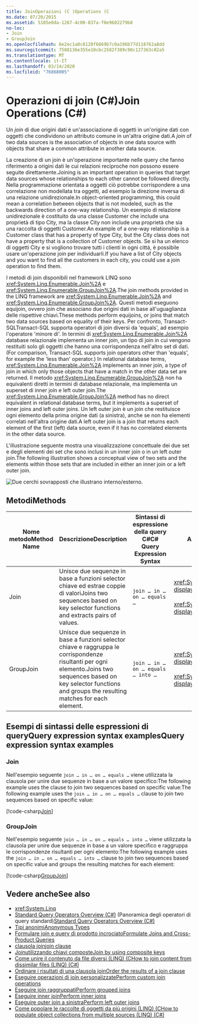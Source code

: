 ```yaml
---
title: JoinOperazioni (C )Operations (C
ms.date: 07/20/2015
ms.assetid: 5105e0da-1267-4c00-837a-f0e9602279b8
no-loc:
- Join
- GroupJoin
ms.openlocfilehash: 6e2ec1a0c8120f6869b7c0a196b77d118762a8dd
ms.sourcegitcommit: 7588136e355e10cbc2582f389c90c127363c02a5
ms.translationtype: MT
ms.contentlocale: it-IT
ms.lasthandoff: 03/14/2020
ms.locfileid: "76868005"
---
```

# <a name="join-operations-c"></a><span data-ttu-id="68cb6-102">Operazioni di join (C#)</span><span class="sxs-lookup"><span data-stu-id="68cb6-102">Join Operations (C#)</span></span>

<span data-ttu-id="68cb6-103">Un *join* di due origini dati è un'associazione di oggetti in un'origine dati con oggetti che condividono un attributo comune in un'altra origine dati.</span><span class="sxs-lookup"><span data-stu-id="68cb6-103">A *join* of two data sources is the association of objects in one data source with objects that share a common attribute in another data source.</span></span>  
  
 <span data-ttu-id="68cb6-104">La creazione di un join è un'operazione importante nelle query che fanno riferimento a origini dati le cui relazioni reciproche non possono essere seguite direttamente.</span><span class="sxs-lookup"><span data-stu-id="68cb6-104">Joining is an important operation in queries that target data sources whose relationships to each other cannot be followed directly.</span></span> <span data-ttu-id="68cb6-105">Nella programmazione orientata a oggetti ciò potrebbe corrispondere a una correlazione non modellata tra oggetti, ad esempio la direzione inversa di una relazione unidirezionale.</span><span class="sxs-lookup"><span data-stu-id="68cb6-105">In object-oriented programming, this could mean a correlation between objects that is not modeled, such as the backwards direction of a one-way relationship.</span></span> <span data-ttu-id="68cb6-106">Un esempio di relazione unidirezionale è costituito da una classe Customer che include una proprietà di tipo City, ma la classe City non include una proprietà che sia una raccolta di oggetti Customer.</span><span class="sxs-lookup"><span data-stu-id="68cb6-106">An example of a one-way relationship is a Customer class that has a property of type City, but the City class does not have a property that is a collection of Customer objects.</span></span> <span data-ttu-id="68cb6-107">Se si ha un elenco di oggetti City e si vogliono trovare tutti i clienti in ogni città, è possibile usare un'operazione join per individuarli.</span><span class="sxs-lookup"><span data-stu-id="68cb6-107">If you have a list of City objects and you want to find all the customers in each city, you could use a join operation to find them.</span></span>  
  
 <span data-ttu-id="68cb6-108">I metodi di join disponibili nel framework LINQ sono <xref:System.Linq.Enumerable.Join%2A> e <xref:System.Linq.Enumerable.GroupJoin%2A>.</span><span class="sxs-lookup"><span data-stu-id="68cb6-108">The join methods provided in the LINQ framework are <xref:System.Linq.Enumerable.Join%2A> and <xref:System.Linq.Enumerable.GroupJoin%2A>.</span></span> <span data-ttu-id="68cb6-109">Questi metodi eseguono equijoin, ovvero join che associano due origini dati in base all'uguaglianza delle rispettive chiavi.</span><span class="sxs-lookup"><span data-stu-id="68cb6-109">These methods perform equijoins, or joins that match two data sources based on equality of their keys.</span></span> <span data-ttu-id="68cb6-110">Per confronto, Transact-SQLTransact-SQL supporta operatori di join diversi da 'equals', ad esempio l'operatore 'minore di'. In termini di <xref:System.Linq.Enumerable.Join%2A> database relazionale implementa un inner join, un tipo di join in cui vengono restituiti solo gli oggetti che hanno una corrispondenza nell'altro set di dati.</span><span class="sxs-lookup"><span data-stu-id="68cb6-110">(For comparison, Transact-SQL supports join operators other than 'equals', for example the 'less than' operator.) In relational database terms, <xref:System.Linq.Enumerable.Join%2A> implements an inner join, a type of join in which only those objects that have a match in the other data set are returned.</span></span> <span data-ttu-id="68cb6-111">Il metodo <xref:System.Linq.Enumerable.GroupJoin%2A> non ha equivalenti diretti in termini di database relazionale, ma implementa un superset di inner join e left outer join.</span><span class="sxs-lookup"><span data-stu-id="68cb6-111">The <xref:System.Linq.Enumerable.GroupJoin%2A> method has no direct equivalent in relational database terms, but it implements a superset of inner joins and left outer joins.</span></span> <span data-ttu-id="68cb6-112">Un left outer join è un join che restituisce ogni elemento della prima origine dati (a sinistra), anche se non ha elementi correlati nell'altra origine dati.</span><span class="sxs-lookup"><span data-stu-id="68cb6-112">A left outer join is a join that returns each element of the first (left) data source, even if it has no correlated elements in the other data source.</span></span>  
  
 <span data-ttu-id="68cb6-113">L'illustrazione seguente mostra una visualizzazione concettuale dei due set e degli elementi dei set che sono inclusi in un inner join o in un left outer join.</span><span class="sxs-lookup"><span data-stu-id="68cb6-113">The following illustration shows a conceptual view of two sets and the elements within those sets that are included in either an inner join or a left outer join.</span></span>  
  
 ![Due cerchi sovrapposti che illustrano interno&#47;esterno.](./media/join-operations/join-method-overlapping-circles.png)  
  
## <a name="methods"></a><span data-ttu-id="68cb6-115">Metodi</span><span class="sxs-lookup"><span data-stu-id="68cb6-115">Methods</span></span>  
  
|<span data-ttu-id="68cb6-116">Nome metodo</span><span class="sxs-lookup"><span data-stu-id="68cb6-116">Method Name</span></span>|<span data-ttu-id="68cb6-117">Descrizione</span><span class="sxs-lookup"><span data-stu-id="68cb6-117">Description</span></span>|<span data-ttu-id="68cb6-118">Sintassi di espressione della query C#</span><span class="sxs-lookup"><span data-stu-id="68cb6-118">C# Query Expression Syntax</span></span>|<span data-ttu-id="68cb6-119">Altre informazioni</span><span class="sxs-lookup"><span data-stu-id="68cb6-119">More Information</span></span>|  
|-----------------|-----------------|---------------------------------|----------------------|  
|Join|<span data-ttu-id="68cb6-120">Unisce due sequenze in base a funzioni selector chiave ed estrae coppie di valori</span><span class="sxs-lookup"><span data-stu-id="68cb6-120">Joins two sequences based on key selector functions and extracts pairs of values.</span></span>|`join … in … on … equals …`|<xref:System.Linq.Enumerable.Join%2A?displayProperty=nameWithType><br /><br /> <xref:System.Linq.Queryable.Join%2A?displayProperty=nameWithType>|  
|GroupJoin|<span data-ttu-id="68cb6-121">Unisce due sequenze in base a funzioni selector chiave e raggruppa le corrispondenze risultanti per ogni elemento.</span><span class="sxs-lookup"><span data-stu-id="68cb6-121">Joins two sequences based on key selector functions and groups the resulting matches for each element.</span></span>|`join … in … on … equals … into …`|<xref:System.Linq.Enumerable.GroupJoin%2A?displayProperty=nameWithType><br /><br /> <xref:System.Linq.Queryable.GroupJoin%2A?displayProperty=nameWithType>|  
  
## <a name="query-expression-syntax-examples"></a><span data-ttu-id="68cb6-122">Esempi di sintassi delle espressioni di queryQuery expression syntax examples</span><span class="sxs-lookup"><span data-stu-id="68cb6-122">Query expression syntax examples</span></span>
  
### Join  
  
<span data-ttu-id="68cb6-123">Nell'esempio seguente `join … in … on … equals …` viene utilizzata la clausola per unire due sequenze in base a un valore specifico:The following example uses the clause to join two sequences based on specific value:</span><span class="sxs-lookup"><span data-stu-id="68cb6-123">The following example uses the `join … in … on … equals …` clause to join two sequences based on specific value:</span></span>
  
[!code-csharp[Join](~/samples/snippets/csharp/VS_Snippets_VBCSharp/csLINQJoinOperation/CS/JoinOperation.cs#Join)]  

### GroupJoin  

<span data-ttu-id="68cb6-124">Nell'esempio seguente `join … in … on … equals … into …` viene utilizzata la clausola per unire due sequenze in base a un valore specifico e raggruppa le corrispondenze risultanti per ogni elemento:</span><span class="sxs-lookup"><span data-stu-id="68cb6-124">The following example uses the `join … in … on … equals … into …` clause to join two sequences based on specific value and groups the resulting matches for each element:</span></span>
  
[!code-csharp[GroupJoin](~/samples/snippets/csharp/VS_Snippets_VBCSharp/csLINQJoinOperation/CS/JoinOperation.cs#GroupJoin)]  
  
## <a name="see-also"></a><span data-ttu-id="68cb6-125">Vedere anche</span><span class="sxs-lookup"><span data-stu-id="68cb6-125">See also</span></span>

- <xref:System.Linq>
- <span data-ttu-id="68cb6-126">[Standard Query Operators Overview (C#)](./standard-query-operators-overview.md) (Panoramica degli operatori di query standard)</span><span class="sxs-lookup"><span data-stu-id="68cb6-126">[Standard Query Operators Overview (C#)](./standard-query-operators-overview.md)</span></span>
- [<span data-ttu-id="68cb6-127">Tipi anonimi</span><span class="sxs-lookup"><span data-stu-id="68cb6-127">Anonymous Types</span></span>](../../classes-and-structs/anonymous-types.md)
- [<span data-ttu-id="68cb6-128">Formulare join e query di prodotto incrociato</span><span class="sxs-lookup"><span data-stu-id="68cb6-128">Formulate Joins and Cross-Product Queries</span></span>](../../../../framework/data/adonet/sql/linq/formulate-joins-and-cross-product-queries.md)
- [<span data-ttu-id="68cb6-129">clausola join</span><span class="sxs-lookup"><span data-stu-id="68cb6-129">join clause</span></span>](../../../language-reference/keywords/join-clause.md)
- <span data-ttu-id="68cb6-130">[Joinutilizzando chiavi composte](../../../linq/join-by-using-composite-keys.md)</span><span class="sxs-lookup"><span data-stu-id="68cb6-130">[Join by using composite keys](../../../linq/join-by-using-composite-keys.md)</span></span>
- [<span data-ttu-id="68cb6-131">Come unire il contenuto da file diversi (LINQ) (C</span><span class="sxs-lookup"><span data-stu-id="68cb6-131">How to join content from dissimilar files (LINQ) (C#)</span></span>](./how-to-join-content-from-dissimilar-files-linq.md)
- [<span data-ttu-id="68cb6-132">Ordinare i risultati di una clausola join</span><span class="sxs-lookup"><span data-stu-id="68cb6-132">Order the results of a join clause</span></span>](../../../linq/order-the-results-of-a-join-clause.md)
- [<span data-ttu-id="68cb6-133">Eseguire operazioni di join personalizzate</span><span class="sxs-lookup"><span data-stu-id="68cb6-133">Perform custom join operations</span></span>](../../../linq/perform-custom-join-operations.md)
- [<span data-ttu-id="68cb6-134">Eseguire join raggruppati</span><span class="sxs-lookup"><span data-stu-id="68cb6-134">Perform grouped joins</span></span>](../../../linq/perform-grouped-joins.md)
- [<span data-ttu-id="68cb6-135">Eseguire inner join</span><span class="sxs-lookup"><span data-stu-id="68cb6-135">Perform inner joins</span></span>](../../../linq/perform-inner-joins.md)
- [<span data-ttu-id="68cb6-136">Eseguire outer join a sinistra</span><span class="sxs-lookup"><span data-stu-id="68cb6-136">Perform left outer joins</span></span>](../../../linq/perform-left-outer-joins.md)
- [<span data-ttu-id="68cb6-137">Come popolare le raccolte di oggetti da più origini (LINQ) (C</span><span class="sxs-lookup"><span data-stu-id="68cb6-137">How to populate object collections from multiple sources (LINQ) (C#)</span></span>](./how-to-populate-object-collections-from-multiple-sources-linq.md)
